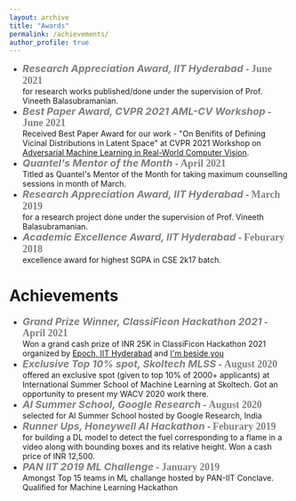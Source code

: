 ```yaml
---
layout: archive
title: "Awards"
permalink: /achievements/
author_profile: true
---
```

- <span style="color:gray"><b><font size=4><i>Research Appreciation Award, IIT Hyderabad </i></font></b></span> - <span style="color:gray"><b><font size=4 face=courrier>June 2021</font></b></span><br/>
for research works published/done under the supervision of Prof. Vineeth Balasubramanian.
- <span style="color:gray"><b><font size=4> <i>Best Paper Award, CVPR 2021 AML-CV Workshop </i></font></b></span> - <span style="color:gray"><b><font size=4 face=courrier>June 2021</font></b></span><br/>
Received Best Paper Award for our work - "On Benifits of Defining Vicinal Distributions in Latent Space" at CVPR 2021 Workshop on [Adversarial Machine
Learning in Real-World Computer Vision](https://aisecure-workshop.github.io/amlcvpr2021/). 
- <span style="color:gray"><b><font size=4><i>Quantel's Mentor of the Month </i></font></b></span> - <span style="color:gray"><b><font size=4 face=courrier>April 2021 </font></b></span><br/>
Titled as Quantel's Mentor of the Month for taking maximum counselling sessions in month of March.
- <span style="color:gray"><b><font size=4><i>Research Appreciation Award, IIT Hyderabad </i></font></b></span> - <span style="color:gray"><b><font size=4 face=courrier>March 2019</font></b></span><br/>
for a research project done under the supervision of Prof. Vineeth Balasubramanian.
- <span style="color:gray"><b><font size=4><i>Academic Excellence Award, IIT Hyderabad </i></font></b></span> - <span style="color:gray"><b><font size=4 face=courrier>Feburary 2018</font></b></span><br/>
excellence award for highest SGPA in CSE 2k17 batch.

# Achievements
- <span style="color:gray"><b><font size=4> <i>Grand Prize Winner, ClassiFicon Hackathon 2021 </i></font></b></span> - <span style="color:gray"><b><font size=4 face=courrier>April 2021 </font></b></span><br/>
Won a grand cash prize of INR 25K in ClassiFicon Hackathon 2021 organized by [Epoch, IIT Hyderabad](https://github.com/IITH-Epoch) and [I'm beside you](https://www.imbesideyou.com/)
- <span style="color:gray"><b><font size=4> <i>Exclusive Top 10% spot, Skoltech MLSS </i></font></b></span> - <span style="color:gray"><b><font size=4 face=courrier>August 2020 </font></b></span><br/>
offered an exclusive spot (given to top 10% of 2000+ applicants) at International Summer School of Machine Learning at Skoltech. Got an opportunity to present my WACV 2020 work there. 
- <span style="color:gray"><b><font size=4><i>AI Summer School, Google Research</i></font></b></span> - <span style="color:gray"><b><font size=4 face=courrier>August 2020 </font></b></span><br/>
selected for AI Summer School hosted by Google Research, India
- <span style="color:gray"><b><font size=4><i>Runner Ups, Honeywell AI Hackathon</i></font></b></span> - <span style="color:gray"><b><font size=4 face=courrier>Feburary 2019</font></b></span><br/>
for building a DL model to detect the fuel corresponding to a flame in a video along with bounding boxes and its relative height. Won a cash price of INR 12,500.
- <span style="color:gray"><b><font size=4><i>PAN IIT 2019 ML Challenge</i></font></b></span> - <span style="color:gray"><b><font size=4 face=courrier>January 2019</font></b></span><br/>
Amongst Top 15 teams in ML challange hosted by PAN-IIT Conclave. Qualified for Machine Learning Hackathon

<!-- ## 2017
- <span style="color:gray"><b><font size=4><i>District Topper, JEE MAINS 2017 </i></font></b></span><br/>
Faridabad district topper for obtaining AIR 232 in JEE MAINS 2017 
- <span style="color:gray"><b><font size=4><i>National Top 1%, NSEP 2017 </i></font></b></span> <br/> 
among National top 1\% of students qualified for InPhO.
- <span style="color:gray"><b><font size=4><i>KVPY 2017 Fellowship Award </i></font></b></span><br/> scholarship for obtaining AIR 34 in SX stream. -->
